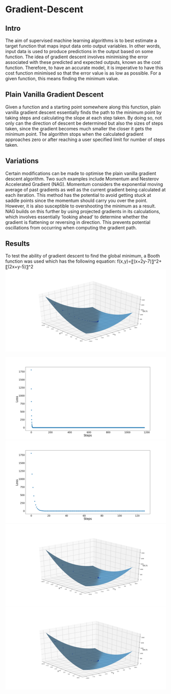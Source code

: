 # Gradient-Descent
## Intro
The aim of supervised machine learning algorithms is to best estimate a target function that maps input data onto output variables. In other words, input data is used to produce predictions in the output based on some function. The idea of gradient descent involves minimising the error associated with these predicted and expected outputs, known as the cost function. Therefore, to have an accurate model, it is imperative to have this cost function minimised so that the error value is as low as possible. For a given function, this means finding the minimum value. 
## Plain Vanilla Gradient Descent
Given a function and a starting point somewhere along this function, plain vanilla gradient descent essentially finds the path to the minimum point by taking steps and calculating the slope at each step taken. By doing so, not only can the direction of descent be determined but also the sizes of steps taken, since the gradient becomes much smaller the closer it gets the minimum point. The algorithm stops when the calculated gradient approaches zero or after reaching a user specified limit for number of steps taken. 
## Variations
Certain modifications can be made to optimise the plain vanilla gradient descent algorithm. Two such examples include Momentum and Nesterov Accelerated Gradient (NAG). Momentum considers the exponential moving average of past gradients as well as the current gradient being calculated at each iteration. This method has the potential to avoid getting stuck at saddle points since the momentum should carry you over the point. However, it is also susceptible to overshooting the minimum as a result. NAG builds on this further by using projected gradients in its calculations, which involves essentially ‘looking ahead’ to determine whether the gradient is flattening or reversing in direction. This prevents potential oscillations from occurring when computing the gradient path. 

## Results
To test the ability of gradient descent to find the global minimum, a Booth function was used which has the following equation: f(x,y)=〖(x+2y-7)〗^2+〖(2x+y-5)〗^2
![fig1](https://github.com/booki96/Gradient-Descent/blob/master/vanilla.png)

![fig2](https://github.com/booki96/Gradient-Descent/blob/master/lr%3D.01.png)
![fig3](https://github.com/booki96/Gradient-Descent/blob/master/lr%3D.1.png)
![fig4](https://github.com/booki96/Gradient-Descent/blob/master/momentum.png)
![fig5](https://github.com/booki96/Gradient-Descent/blob/master/nag.png)
